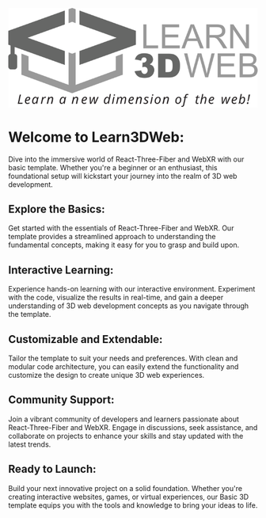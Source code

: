 <p align="center">
  <img src="./Learn3DWeb_Rec.svg" alt="Learn3DWeb Logo">
</p>

# Welcome to Learn3DWeb:

Dive into the immersive world of React-Three-Fiber and WebXR with our basic template. Whether you're a beginner or an enthusiast, this foundational setup will kickstart your journey into the realm of 3D web development.

## Explore the Basics:

Get started with the essentials of React-Three-Fiber and WebXR. Our template provides a streamlined approach to understanding the fundamental concepts, making it easy for you to grasp and build upon.

## Interactive Learning:

Experience hands-on learning with our interactive environment. Experiment with the code, visualize the results in real-time, and gain a deeper understanding of 3D web development concepts as you navigate through the template.

## Customizable and Extendable:

Tailor the template to suit your needs and preferences. With clean and modular code architecture, you can easily extend the functionality and customize the design to create unique 3D web experiences.

## Community Support:

Join a vibrant community of developers and learners passionate about React-Three-Fiber and WebXR. Engage in discussions, seek assistance, and collaborate on projects to enhance your skills and stay updated with the latest trends.

## Ready to Launch:

Build your next innovative project on a solid foundation. Whether you're creating interactive websites, games, or virtual experiences, our Basic 3D template equips you with the tools and knowledge to bring your ideas to life.
